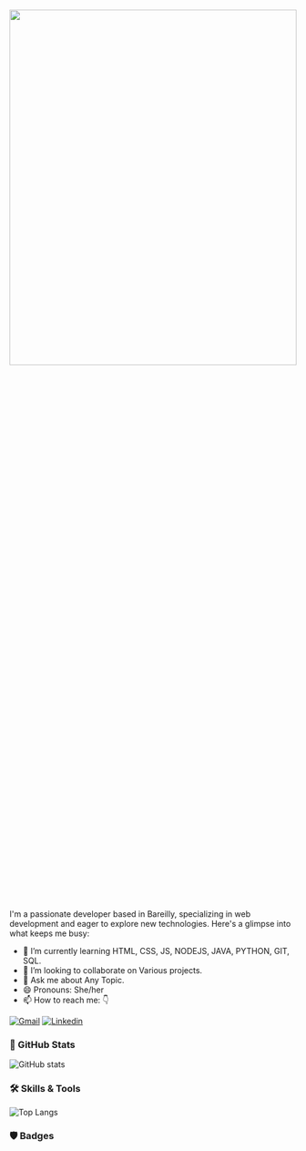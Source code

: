 
<h1 align="center" justify="center"> <img src="https://readme-typing-svg.demolab.com/?lines=Hey,+I'm+Shriya Pandey+👋😄;" height = "40%" width = "100%"></h1>

I'm a passionate developer based in Bareilly, specializing in web development and eager to explore new technologies. Here's a glimpse into what keeps me busy:

- 🌱 I’m currently learning HTML, CSS, JS, NODEJS, JAVA, PYTHON, GIT, SQL.
- 👯 I’m looking to collaborate on Various projects.
- 💬 Ask me about Any Topic.
- 😄 Pronouns: She/her
- 📫 How to reach me: 👇

[![Gmail](https://img.shields.io/badge/Gmail-D14836?style=for-the-badge&logo=gmail&logoColor=white)](mailto:pandeyshriya10@gmail.com)
[![Linkedin](https://img.shields.io/badge/LinkedIn-0077B5?style=for-the-badge&logo=linkedin&logoColor=white)](textto:shriya-pandey-3b713323b)
### 🚀 GitHub Stats

![GitHub stats](https://github-readme-stats.vercel.app/api?username=shriya-pandey08&show_icons=true&theme=radical)

### 🛠️ Skills & Tools

![Top Langs](https://github-readme-stats.vercel.app/api/top-langs/?username=shriya-pandey08&layout=compact&theme=radical)

### 🛡️ Badges



